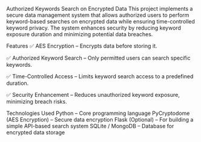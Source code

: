 Authorized Keywords Search on Encrypted Data
This project implements a secure data management system that allows authorized users to perform keyword-based searches on encrypted data while ensuring time-controlled keyword privacy. The system enhances security by reducing keyword exposure duration and minimizing potential data breaches.

Features
✅ AES Encryption – Encrypts data before storing it.

✅ Authorized Keyword Search – Only permitted users can search specific keywords.

✅ Time-Controlled Access – Limits keyword search access to a predefined duration.

✅ Security Enhancement – Reduces unauthorized keyword exposure, minimizing breach risks.

Technologies Used
Python – Core programming language
PyCryptodome (AES Encryption) – Secure data encryption
Flask (Optional) – For building a simple API-based search system
SQLite / MongoDB – Database for encrypted data storage
